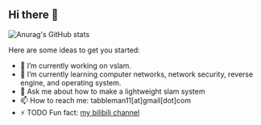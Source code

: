 ## Hi there 👋
![Anurag's GitHub stats](https://github-readme-stats.vercel.app/api?username=tabbleman&count_private=true)

Here are some ideas to get you started:

- 🔭 I’m currently working on vslam. 
- 🌱 I’m currently learning computer networks, network security, reverse engine, and operating system.
- 💬 Ask me about how to make a lightweight slam system
- 📫 How to reach me: tabbleman11[at]gmail[dot]com 
- ⚡ TODO Fun fact: [my bilibili channel]()
<!--
**Tabbleman/tabbleman** is a ✨ _special_ ✨ repository because its `README.md` (this file) appears on your GitHub profile.
-->
